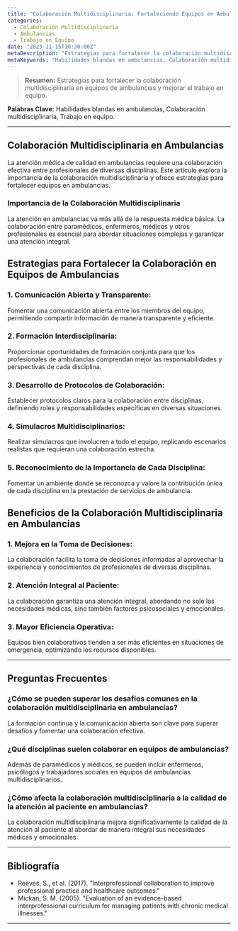 ```yaml
---
title: "Colaboración Multidisciplinaria: Fortaleciendo Equipos en Ambulancias"
categories:
  - Colaboración Multidisciplinaria
  - Ambulancias
  - Trabajo en Equipo
date: "2023-11-15T10:30:00Z"
metaDescription: "Estrategias para fortalecer la colaboración multidisciplinaria en equipos de ambulancias y mejorar el trabajo en equipo."
metaKeywords: "Habilidades blandas en ambulancias, Colaboración multidisciplinaria, Trabajo en equipo"
---
```


> **Resumen:** Estrategias para fortalecer la colaboración multidisciplinaria en equipos de ambulancias y mejorar el trabajo en equipo.

**Palabras Clave:** Habilidades blandas en ambulancias, Colaboración multidisciplinaria, Trabajo en equipo.

---

## Colaboración Multidisciplinaria en Ambulancias

La atención médica de calidad en ambulancias requiere una colaboración efectiva entre profesionales de diversas disciplinas. Este artículo explora la importancia de la colaboración multidisciplinaria y ofrece estrategias para fortalecer equipos en ambulancias.

### Importancia de la Colaboración Multidisciplinaria

La atención en ambulancias va más allá de la respuesta médica básica. La colaboración entre paramédicos, enfermeros, médicos y otros profesionales es esencial para abordar situaciones complejas y garantizar una atención integral.

## Estrategias para Fortalecer la Colaboración en Equipos de Ambulancias

### 1. **Comunicación Abierta y Transparente:**
Fomentar una comunicación abierta entre los miembros del equipo, permitiendo compartir información de manera transparente y eficiente.

### 2. **Formación Interdisciplinaria:**
Proporcionar oportunidades de formación conjunta para que los profesionales de ambulancias comprendan mejor las responsabilidades y perspectivas de cada disciplina.

### 3. **Desarrollo de Protocolos de Colaboración:**
Establecer protocolos claros para la colaboración entre disciplinas, definiendo roles y responsabilidades específicas en diversas situaciones.

### 4. **Simulacros Multidisciplinarios:**
Realizar simulacros que involucren a todo el equipo, replicando escenarios realistas que requieran una colaboración estrecha.

### 5. **Reconocimiento de la Importancia de Cada Disciplina:**
Fomentar un ambiente donde se reconozca y valore la contribución única de cada disciplina en la prestación de servicios de ambulancia.

## Beneficios de la Colaboración Multidisciplinaria en Ambulancias

### 1. **Mejora en la Toma de Decisiones:**
La colaboración facilita la toma de decisiones informadas al aprovechar la experiencia y conocimientos de profesionales de diversas disciplinas.

### 2. **Atención Integral al Paciente:**
La colaboración garantiza una atención integral, abordando no solo las necesidades médicas, sino también factores psicosociales y emocionales.

### 3. **Mayor Eficiencia Operativa:**
Equipos bien colaborativos tienden a ser más eficientes en situaciones de emergencia, optimizando los recursos disponibles.

---

## Preguntas Frecuentes

### ¿Cómo se pueden superar los desafíos comunes en la colaboración multidisciplinaria en ambulancias?
La formación continua y la comunicación abierta son clave para superar desafíos y fomentar una colaboración efectiva.

### ¿Qué disciplinas suelen colaborar en equipos de ambulancias?
Además de paramédicos y médicos, se pueden incluir enfermeros, psicólogos y trabajadores sociales en equipos de ambulancias multidisciplinarios.

### ¿Cómo afecta la colaboración multidisciplinaria a la calidad de la atención al paciente en ambulancias?
La colaboración multidisciplinaria mejora significativamente la calidad de la atención al paciente al abordar de manera integral sus necesidades médicas y emocionales.

---

## Bibliografía

- Reeves, S., et al. (2017). "Interprofessional collaboration to improve professional practice and healthcare outcomes."
- Mickan, S. M. (2005). "Evaluation of an evidence-based interprofessional curriculum for managing patients with chronic medical illnesses."

---
